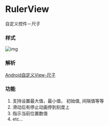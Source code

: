 # RulerView
自定义控件－尺子

### 样式 ###

![img](http://7lrzgb.com1.z0.glb.clouddn.com/Screenshot_2015-09-07-11-37-00.png) 

### 解析 ###

[Android自定义View-尺子](http://scorpioneal.com/2015/09/07/Android%E8%87%AA%E5%AE%9A%E4%B9%89View-%E5%B0%BA%E5%AD%90/)

### 功能 ###

1. 支持设置最大值，最小值， 初始值, 间隔值等等
2. 滑动后有停止动画停到刻度上
3. 指示当前位置数值
4. etc...
